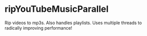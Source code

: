 # ripYouTubeMusicParallel
Rip videos to mp3s.  Also handles playlists.  Uses multiple threads to radically improving performance!
